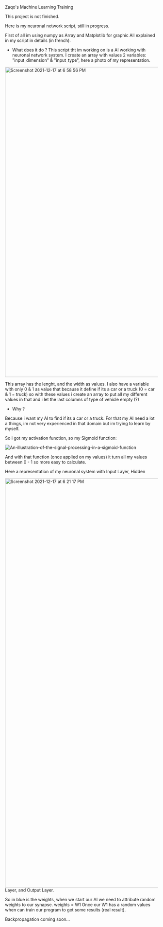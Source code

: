 Zaqo's Machine Learning Training

This project is not finished.

Here is my neuronal network script, still in progress.

First of all im using numpy as Array and Matplotlib for graphic
All explained in my script in details (in french).

- What does it do ?
This script tht im working on is a AI working with neuronal network system.
I create an array with values 2 variables: "input_dimension" & "input_type", here a photo of my representation.

<img width="1020" alt="Screenshot 2021-12-17 at 6 58 56 PM" src="https://user-images.githubusercontent.com/96392276/146874888-41b16170-4be0-46a6-b7e4-842016dc1683.png">

This array has the lenght, and the width as values.
I also have a variable with only 0 & 1 as value that because it define if its a car or a truck (0 = car & 1 = truck)
so with these values i create an array to put all my different values in that and i let the last columns of type of vehicle empty (?)

- Why ?

Because i want my AI to find if its a car or a truck.
For that my AI need a lot a things, im not very experienced in that domain but im trying to learn by myself.

So i got my activation function, so my Sigmoid function:

![An-illustration-of-the-signal-processing-in-a-sigmoid-function](https://user-images.githubusercontent.com/96392276/146875419-a29bc746-17c1-451c-be00-ab22b46d8a45.png)

And with that function (once applied on my values) it turn all my values between 0 - 1 so more easy to calculate.

Here a representation of my neuronal system with Input Layer, Hidden 

<img width="1346" alt="Screenshot 2021-12-17 at 6 21 17 PM" src="https://user-images.githubusercontent.com/96392276/146875600-38bb4795-fb36-4569-a313-fb65589df115.png">
Layer, and Output Layer.

So in blue is the weights, when we start our AI we need to attribute random weights to our synapse. 
weights = W1
Once our W1 has a random values when can train our program to get some results (real result).

Backpropagation coming soon...
